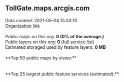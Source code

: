 <h2>TollGate.maps.arcgis.com</h2> Data created: 2021-05-04 15:33:10 <br /><a target='new' href='https://TollGate.maps.arcgis.com'>Organization link</a><br /><br />Public maps on this org: <b>0 (0% of the average.)</b><br />Public layers on this org: <b>0 </b>(<a target='new' href='https://services.arcgis.com/kzsuqk3kp7nhV9PR/ArcGIS/rest/services'>full service list</a>)<br />Estimated storaged used by feature layers: <b>0 MB</b><br /><br />**Top 50 public maps by views:**<br /><br /><br />**Top 25 largest public feature services (estimated):**<br />